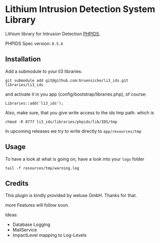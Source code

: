 # Lithium Intrusion Detection System Library

Lithium library for Intrusion Detection [PHPIDS](http://phpids.org/).

PHPIDS Spec version: `0.5.6`

## Installation

Add a submodule to your li3 libraries:

	git submodule add git@github.com:bruensicke/li3_ids.git libraries/li3_ids

and activate it in you app (config/bootstrap/libraries.php), of course:

	Libraries::add('li3_ids');

Also, make sure, that you give write access to the ids tmp path. which is

	chmod -R 0777 li3_ids/libraries/phpids/lib/IDS/tmp

In upcoming releases we try to write directly to `app/resources/tmp`

## Usage

To have a look at what is going on, have a look into your `logs` folder

	tail -f resources/tmp/warning.log

## Credits

This plugin is kindly provided by weluse GmbH. Thanks for that.

more Features will follow soon.

Ideas:

- Database Logging
- MailService
- ImpactLevel mapping to Log-Levels
